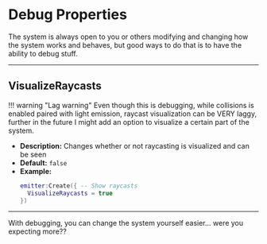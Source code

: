 # Debug Properties

The system is always open to you or others modifying and changing how the system works and behaves, but good ways to do that is to have the ability to debug stuff.

---

## VisualizeRaycasts

!!! warning "Lag warning"
    Even though this is debugging, while collisions is enabled paired with light emission, raycast visualization can be VERY laggy, further in the future I might add an option to visualize a certain part of the system.

- **Description:** Changes whether or not raycasting is visualized and can be seen
- **Default:** `false`
- **Example:**
  ```lua
  emitter:Create({ -- Show raycasts
    VisualizeRaycasts = true
  })
  ```

---

With debugging, you can change the system yourself easier... were you expecting more??